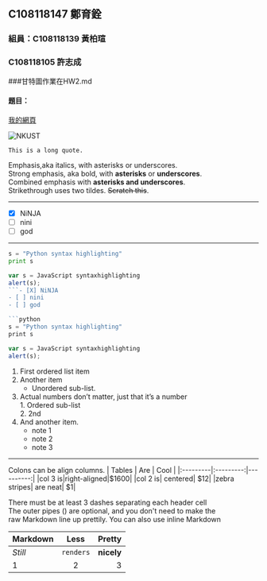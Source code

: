<p style="display:none;">
# 2021_927

## C108118147 鄭育銓

### 組員：C108118139 黃柏瑄
###      C108118105 許志成
###甘特圖作業在HW2.md
#### 題目：

[我的網頁]()

![NKUST](https://www.nkust.edu.tw/var/file/0/1000/img/513/182513897.png "高科大")

```
This is a long quote.
```
Emphasis,aka italics, with asterisks or underscores.</br>
Strong emphasis, aka bold, with **asterisks** or **underscores**.</br>
Combined emphasis with **asterisks and underscores**.</br>
Strikethrough uses two tildes. ~~Scratch this~~.

---
- [X] NiNJA
- [ ] nini
- [ ] god
---
```python
s = "Python syntax highlighting"
print s
```
```js
var s = JavaScript syntaxhighlighting
alert(s);
```- [X] NiNJA
- [ ] nini
- [ ] god

```python
s = "Python syntax highlighting"
print s
```
```js
var s = JavaScript syntaxhighlighting
alert(s);
```
1. First ordered list item</br>
2. Another item</br>
    * Unordered sub-list.</br>
3. Actual numbers don’t matter, just that it’s a number</br>
        1. Ordered sub-list</br>
        2. 2nd</br>
4. And another item. </br>
    - note 1
    - note 2
    - note 3
---

Colons can be align columns.
| Tables | Are | Cool |
|:---------|:---------:|----------:|
|col 3 is|right-aligned|$1600|
|col 2 is| centered| $12|
|zebra stripes| are neat| $1|

There must be at least 3 dashes separating each header cell <br>
The outer pipes () are optional, and you don't need to make the <br>
raw Markdown line up prettily. You can also use inline Markdown <br>

| Markdown | Less | Pretty |
|:---------|:---------:|----------:|
| *Still*| `renders`| **nicely**|
|1|2|3|




</p>
